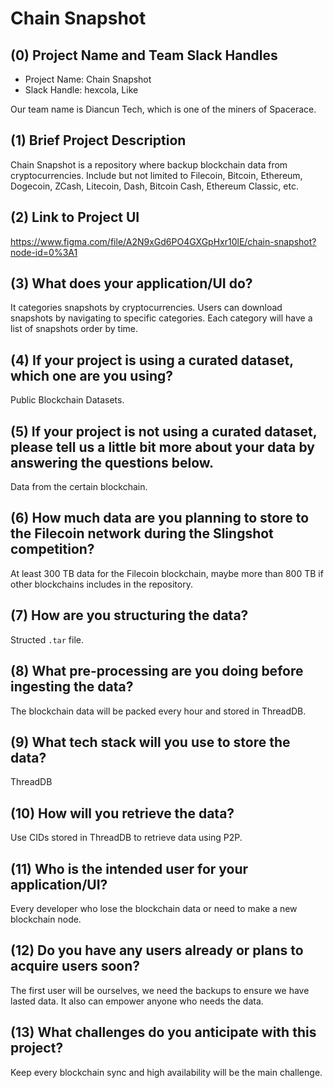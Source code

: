 # Chain Snapshot

## (0) Project Name and Team Slack Handles

- Project Name: Chain Snapshot
- Slack Handle: hexcola, Like

Our team name is Diancun Tech, which is one of the miners of Spacerace.

## (1) Brief Project Description

Chain Snapshot is a repository where backup blockchain data from cryptocurrencies. Include but not limited to Filecoin, Bitcoin, Ethereum, Dogecoin, ZCash, Litecoin, Dash, Bitcoin Cash, Ethereum Classic, etc.

## (2) Link to Project UI

https://www.figma.com/file/A2N9xGd6PO4GXGpHxr10lE/chain-snapshot?node-id=0%3A1

## (3) What does your application/UI do?

It categories snapshots by cryptocurrencies. Users can download snapshots by navigating to specific categories. Each category will have a list of snapshots order by time.

## (4) If your project is using a curated dataset, which one are you using?

Public Blockchain Datasets.

## (5) If your project is not using a curated dataset, please tell us a little bit more about your data by answering the questions below.

Data from the certain blockchain.

## (6) How much data are you planning to store to the Filecoin network during the Slingshot competition?

At least 300 TB data for the Filecoin blockchain, maybe more than 800 TB if other blockchains includes in the repository.

## (7) How are you structuring the data?

Structed `.tar` file.

## (8) What pre-processing are you doing before ingesting the data?

The blockchain data will be packed every hour and stored in ThreadDB.

## (9) What tech stack will you use to store the data?

ThreadDB

## (10) How will you retrieve the data?

Use CIDs stored in ThreadDB to retrieve data using P2P.

## (11) Who is the intended user for your application/UI?

Every developer who lose the blockchain data or need to make a new blockchain node.

## (12) Do you have any users already or plans to acquire users soon?

The first user will be ourselves, we need the backups to ensure we have lasted data. It also can empower anyone who needs the data.

## (13) What challenges do you anticipate with this project?

Keep every blockchain sync and high availability will be the main challenge.
